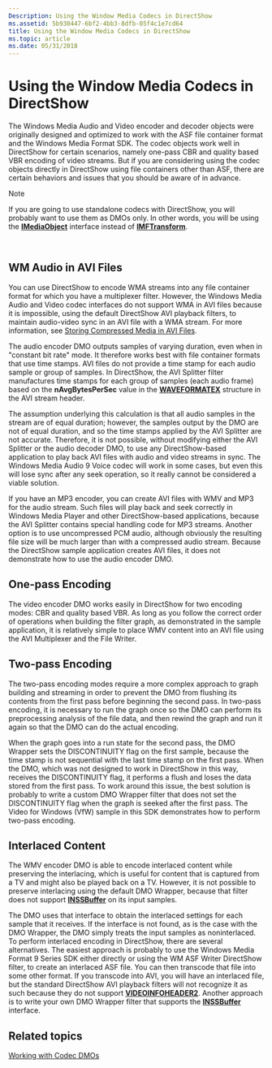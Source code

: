```yaml
---
Description: Using the Window Media Codecs in DirectShow
ms.assetid: 5b930447-6bf2-4bb3-8dfb-05f4c1e7cd64
title: Using the Window Media Codecs in DirectShow
ms.topic: article
ms.date: 05/31/2018
---
```


# Using the Window Media Codecs in DirectShow

The Windows Media Audio and Video encoder and decoder objects were originally designed and optimized to work with the ASF file container format and the Windows Media Format SDK. The codec objects work well in DirectShow for certain scenarios, namely one-pass CBR and quality based VBR encoding of video streams. But if you are considering using the codec objects directly in DirectShow using file containers other than ASF, there are certain behaviors and issues that you should be aware of in advance.

> [!Note]  
> If you are going to use standalone codecs with DirectShow, you will probably want to use them as DMOs only. In other words, you will be using the [**IMediaObject**](/previous-versions/windows/desktop/api/mediaobj/nn-mediaobj-imediaobject) interface instead of [**IMFTransform**](/windows/desktop/api/mftransform/nn-mftransform-imftransform).

 

## WM Audio in AVI Files

You can use DirectShow to encode WMA streams into any file container format for which you have a multiplexer filter. However, the Windows Media Audio and Video codec interfaces do not support WMA in AVI files because it is impossible, using the default DirectShow AVI playback filters, to maintain audio-video sync in an AVI file with a WMA stream. For more information, see [Storing Compressed Media in AVI Files](storingcompressedmediainavifiles.md).

The audio encoder DMO outputs samples of varying duration, even when in "constant bit rate" mode. It therefore works best with file container formats that use time stamps. AVI files do not provide a time stamp for each audio sample or group of samples. In DirectShow, the AVI Splitter filter manufactures time stamps for each group of samples (each audio frame) based on the **nAvgBytesPerSec** value in the [**WAVEFORMATEX**](/previous-versions/dd757713(v=vs.85)) structure in the AVI stream header.

The assumption underlying this calculation is that all audio samples in the stream are of equal duration; however, the samples output by the DMO are not of equal duration, and so the time stamps applied by the AVI Splitter are not accurate. Therefore, it is not possible, without modifying either the AVI Splitter or the audio decoder DMO, to use any DirectShow-based application to play back AVI files with audio and video streams in sync. The Windows Media Audio 9 Voice codec will work in some cases, but even this will lose sync after any seek operation, so it really cannot be considered a viable solution.

If you have an MP3 encoder, you can create AVI files with WMV and MP3 for the audio stream. Such files will play back and seek correctly in Windows Media Player and other DirectShow-based applications, because the AVI Splitter contains special handling code for MP3 streams. Another option is to use uncompressed PCM audio, although obviously the resulting file size will be much larger than with a compressed audio stream. Because the DirectShow sample application creates AVI files, it does not demonstrate how to use the audio encoder DMO.

## One-pass Encoding

The video encoder DMO works easily in DirectShow for two encoding modes: CBR and quality based VBR. As long as you follow the correct order of operations when building the filter graph, as demonstrated in the sample application, it is relatively simple to place WMV content into an AVI file using the AVI Multiplexer and the File Writer.

## Two-pass Encoding

The two-pass encoding modes require a more complex approach to graph building and streaming in order to prevent the DMO from flushing its contents from the first pass before beginning the second pass. In two-pass encoding, it is necessary to run the graph once so the DMO can perform its preprocessing analysis of the file data, and then rewind the graph and run it again so that the DMO can do the actual encoding.

When the graph goes into a run state for the second pass, the DMO Wrapper sets the DISCONTINUITY flag on the first sample, because the time stamp is not sequential with the last time stamp on the first pass. When the DMO, which was not designed to work in DirectShow in this way, receives the DISCONTINUITY flag, it performs a flush and loses the data stored from the first pass. To work around this issue, the best solution is probably to write a custom DMO Wrapper filter that does not set the DISCONTINUITY flag when the graph is seeked after the first pass. The Video for Windows (VfW) sample in this SDK demonstrates how to perform two-pass encoding.

## Interlaced Content

The WMV encoder DMO is able to encode interlaced content while preserving the interlacing, which is useful for content that is captured from a TV and might also be played back on a TV. However, it is not possible to preserve interlacing using the default DMO Wrapper, because that filter does not support [**INSSBuffer**](/previous-versions/windows/desktop/api/wmsbuffer/nn-wmsbuffer-inssbuffer) on its input samples.

The DMO uses that interface to obtain the interlaced settings for each sample that it receives. If the interface is not found, as is the case with the DMO Wrapper, the DMO simply treats the input samples as noninterlaced. To perform interlaced encoding in DirectShow, there are several alternatives. The easiest approach is probably to use the Windows Media Format 9 Series SDK either directly or using the WM ASF Writer DirectShow filter, to create an interlaced ASF file. You can then transcode that file into some other format. If you transcode into AVI, you will have an interlaced file, but the standard DirectShow AVI playback filters will not recognize it as such because they do not support [**VIDEOINFOHEADER2**](/previous-versions/windows/desktop/api/dvdmedia/ns-dvdmedia-videoinfoheader2). Another approach is to write your own DMO Wrapper filter that supports the [**INSSBuffer**](/previous-versions/windows/desktop/api/wmsbuffer/nn-wmsbuffer-inssbuffer) interface.

## Related topics

<dl> <dt>

[Working with Codec DMOs](workingwithcodecdmos.md)
</dt> </dl>

 

 